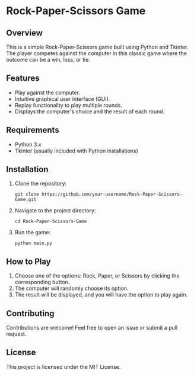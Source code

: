# Rock-Paper-Scissors Game

## Overview
This is a simple Rock-Paper-Scissors game built using Python and Tkinter. The player competes against the computer in this classic game where the outcome can be a win, loss, or tie.

## Features
- Play against the computer.
- Intuitive graphical user interface (GUI).
- Replay functionality to play multiple rounds.
- Displays the computer's choice and the result of each round.

## Requirements
- Python 3.x
- Tkinter (usually included with Python installations)

## Installation
1. Clone the repository:
   ```
   git clone https://github.com/your-username/Rock-Paper-Scissors-Game.git
   ```

2. Navigate to the project directory:
   ```
   cd Rock-Paper-Scissors-Game
   ```

3. Run the game:
   ```
   python main.py
   ```

## How to Play
1. Choose one of the options: Rock, Paper, or Scissors by clicking the corresponding button.
2. The computer will randomly choose its option.
3. The result will be displayed, and you will have the option to play again.

## Contributing
Contributions are welcome! Feel free to open an issue or submit a pull request.

## License
This project is licensed under the MIT License.
